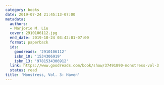 ```yaml
---
category: books
date: 2019-07-24 21:45:13-07:00
metadata:
  authors:
  - Marjorie M. Liu
  cover: 2910106112.jpg
  end_date: 2019-10-24 03:42:01-07:00
  format: paperback
  ids:
    goodreads: '2910106112'
    isbn_10: '1534306919'
    isbn_13: '9781534306912'
  link: https://www.goodreads.com/book/show/37491890-monstress-vol-3
  status: read
title: 'Monstress, Vol. 3: Haven'
---
```

